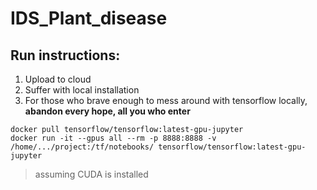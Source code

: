 # IDS_Plant_disease
## Run instructions:
1) Upload to cloud
2) Suffer with local installation
3) For those who brave enough to mess around with tensorflow locally, **abandon every hope, all you who enter**
```
docker pull tensorflow/tensorflow:latest-gpu-jupyter
docker run -it --gpus all --rm -p 8888:8888 -v /home/.../project:/tf/notebooks/ tensorflow/tensorflow:latest-gpu-jupyter
```
> assuming CUDA is installed
